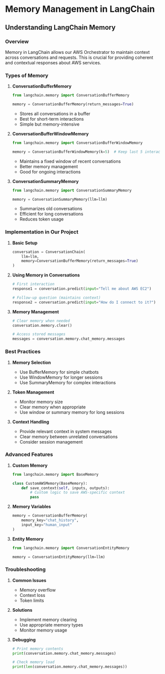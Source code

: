 # Memory Management in LangChain

## Understanding LangChain Memory

### Overview
Memory in LangChain allows our AWS Orchestrator to maintain context across conversations and requests. This is crucial for providing coherent and contextual responses about AWS services.

### Types of Memory

1. **ConversationBufferMemory**
   ```python
   from langchain.memory import ConversationBufferMemory
   
   memory = ConversationBufferMemory(return_messages=True)
   ```
   - Stores all conversations in a buffer
   - Best for short-term interactions
   - Simple but memory-intensive

2. **ConversationBufferWindowMemory**
   ```python
   from langchain.memory import ConversationBufferWindowMemory
   
   memory = ConversationBufferWindowMemory(k=5)  # Keep last 5 interactions
   ```
   - Maintains a fixed window of recent conversations
   - Better memory management
   - Good for ongoing interactions

3. **ConversationSummaryMemory**
   ```python
   from langchain.memory import ConversationSummaryMemory
   
   memory = ConversationSummaryMemory(llm=llm)
   ```
   - Summarizes old conversations
   - Efficient for long conversations
   - Reduces token usage

### Implementation in Our Project

1. **Basic Setup**
   ```python
   conversation = ConversationChain(
       llm=llm,
       memory=ConversationBufferMemory(return_messages=True)
   )
   ```

2. **Using Memory in Conversations**
   ```python
   # First interaction
   response1 = conversation.predict(input="Tell me about AWS EC2")
   
   # Follow-up question (maintains context)
   response2 = conversation.predict(input="How do I connect to it?")
   ```

3. **Memory Management**
   ```python
   # Clear memory when needed
   conversation.memory.clear()
   
   # Access stored messages
   messages = conversation.memory.chat_memory.messages
   ```

### Best Practices

1. **Memory Selection**
   - Use BufferMemory for simple chatbots
   - Use WindowMemory for longer sessions
   - Use SummaryMemory for complex interactions

2. **Token Management**
   - Monitor memory size
   - Clear memory when appropriate
   - Use window or summary memory for long sessions

3. **Context Handling**
   - Provide relevant context in system messages
   - Clear memory between unrelated conversations
   - Consider session management

### Advanced Features

1. **Custom Memory**
   ```python
   from langchain.memory import BaseMemory
   
   class CustomAWSMemory(BaseMemory):
       def save_context(self, inputs, outputs):
           # Custom logic to save AWS-specific context
           pass
   ```

2. **Memory Variables**
   ```python
   memory = ConversationBufferMemory(
       memory_key="chat_history",
       input_key="human_input"
   )
   ```

3. **Entity Memory**
   ```python
   from langchain.memory import ConversationEntityMemory
   
   memory = ConversationEntityMemory(llm=llm)
   ```

### Troubleshooting

1. **Common Issues**
   - Memory overflow
   - Context loss
   - Token limits

2. **Solutions**
   - Implement memory clearing
   - Use appropriate memory types
   - Monitor memory usage

3. **Debugging**
   ```python
   # Print memory contents
   print(conversation.memory.chat_memory.messages)
   
   # Check memory load
   print(len(conversation.memory.chat_memory.messages))
   ```

